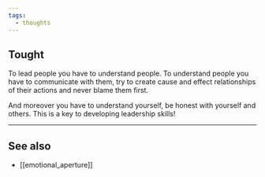 ```yaml
---
tags:
  - thoughts
---
```

## Tought
To lead people you have to understand people. To understand people you have to communicate with them, try to create cause and effect relationships of their actions and never blame them first.

And moreover you have to understand yourself, be honest with yourself and others. This is a key to developing leadership skills!

---
## See also
- [[emotional_aperture]]